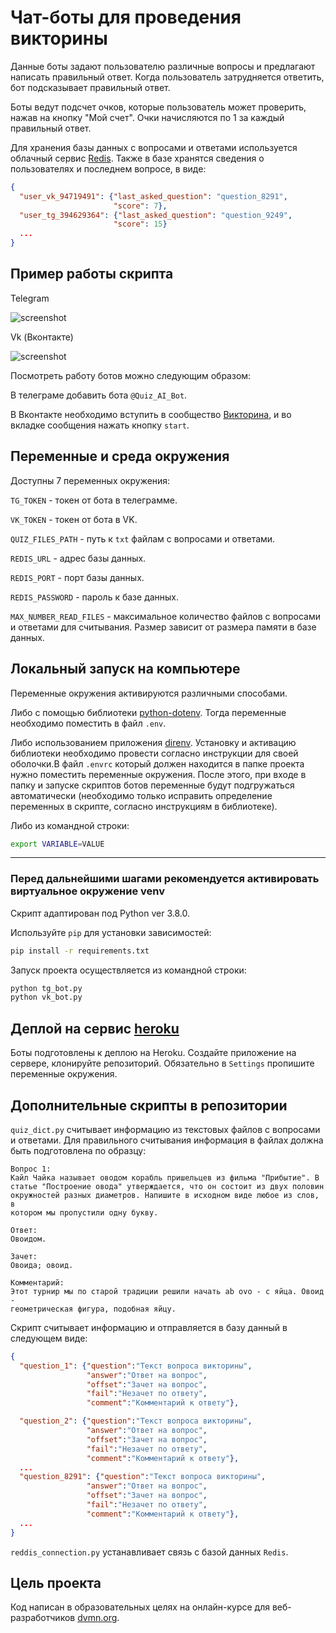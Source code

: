 # Чат-боты для проведения викторины

Данные боты задают пользователю различные вопросы и предлагают написать правильный ответ. Когда пользователь затрудняется ответить, бот подсказывает правильный ответ.

Боты ведут подсчет очков, которые пользователь может проверить, нажав на кнопку "Мой счет". Очки начисляются по 1 за каждый правильный ответ.

Для хранения базы данных с вопросами и ответами используется облачный сервис [Redis](https://redislabs.com). Также в базе хранятся сведения о пользователях и последнем вопросе, в виде:

```json
{
  "user_vk_94719491": {"last_asked_question": "question_8291",
                       "score": 7},
  "user_tg_394629364": {"last_asked_question": "question_9249",
                       "score": 15}
  ...
}
```

## Пример работы скрипта

Telegram

![screenshot](screenshots/tg_gif.gif)

Vk (Вконтакте)

![screenshot](screenshots/vk_gif.gif)

Посмотреть работу ботов можно следующим образом:

В телеграме добавить бота `@Quiz_AI_Bot`.

В Вконтакте необходимо вступить в сообщество [Викторина](https://vk.com/public197662307), и во вкладке сообщения нажать кнопку `start`.

## Переменные и среда окружения

Доступны 7 переменных окружения:

`TG_TOKEN` - токен от бота в телеграмме.

`VK_TOKEN` - токен от бота в VK.

`QUIZ_FILES_PATH` - путь к `txt` файлам с вопросами и ответами.

`REDIS_URL` - адрес базы данных.

`REDIS_PORT` - порт базы данных.

`REDIS_PASSWORD` - пароль к базе данных.

`MAX_NUMBER_READ_FILES` - максимальное количество файлов с вопросами и ответами для считывания. Размер зависит от размера памяти в базе данных.

## Локальный запуск на компьютере

Переменные окружения активируются различными способами.

Либо с помощью библиотеки [python-dotenv](https://pypi.org/project/python-dotenv/). Тогда переменные необходимо поместить в файл `.env`.

Либо использованием приложения [direnv](https://github.com/direnv/direnv). Установку и активацию библиотеки необходимо провести согласно инструкции для своей оболочки.В файл `.envrc` который должен находится в папке проекта нужно поместить переменные окружения.
После этого, при входе в папку и запуске скриптов ботов переменные будут подгружаться автоматически (необходимо только
исправить определение переменных в скрипте, согласно инструкциям в библиотеке).

Либо из командной строки:

```bash
export VARIABLE=VALUE
```

***

### Перед дальнейшими шагами рекомендуется активировать виртуальное окружение venv

Скрипт адаптирован под Python ver 3.8.0.

Используйте `pip` для установки зависимостей:

```bash
pip install -r requirements.txt
```

Запуск проекта осуществляется из командной строки:

```bash
python tg_bot.py
python vk_bot.py
```

## Деплой на сервис [heroku](https://dashboard.heroku.com/apps)

Боты подготовлены к деплою на Heroku. Создайте приложение на сервере, клонируйте репозиторий. Обязательно в `Settings` пропишите переменные окружения.

## Дополнительные скрипты в репозитории

`quiz_dict.py` считывает информацию из текстовых файлов с вопросами и ответами. Для правильного считывания информация в файлах должна быть подготовлена по образцу:

```text
Вопрос 1:
Кайл Чайка называет оводом корабль пришельцев из фильма "Прибытие". В
статье "Построение овода" утверждается, что он состоит из двух половин
окружностей разных диаметров. Напишите в исходном виде любое из слов, в
котором мы пропустили одну букву.

Ответ:
Овоидом.

Зачет:
Овоида; овоид.

Комментарий:
Этот турнир мы по старой традиции решили начать ab ovo - с яйца. Овоид -
геометрическая фигура, подобная яйцу.
```

Скрипт считывает информацию и отправляется в базу данный в следующем виде:

```json
{
  "question_1": {"question":"Текст вопроса викторины", 
                 "answer":"Ответ на вопрос", 
                 "offset":"Зачет на вопрос", 
                 "fail":"Незачет по ответу", 
                 "comment":"Комментарий к ответу"},

  "question_2": {"question":"Текст вопроса викторины", 
                 "answer":"Ответ на вопрос", 
                 "offset":"Зачет на вопрос", 
                 "fail":"Незачет по ответу", 
                 "comment":"Комментарий к ответу"},
  ...
  "question_8291": {"question":"Текст вопроса викторины", 
                 "answer":"Ответ на вопрос", 
                 "offset":"Зачет на вопрос", 
                 "fail":"Незачет по ответу", 
                 "comment":"Комментарий к ответу"},
  ...
}
```

`reddis_connection.py` устанавливает связь с базой данных `Redis`.

## Цель проекта

Код написан в образовательных целях на онлайн-курсе для веб-разработчиков [dvmn.org](https://dvmn.org/modules/).

